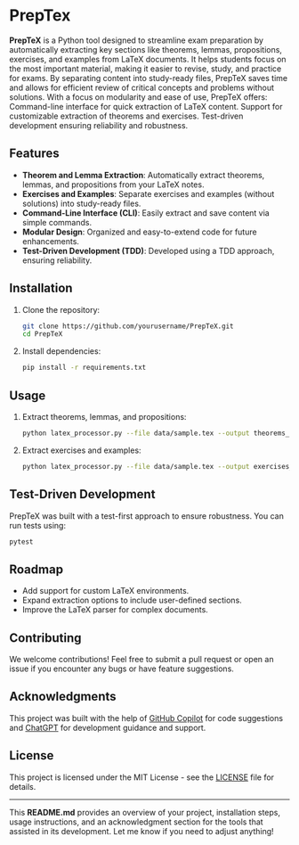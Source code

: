 

# PrepTex
 **PrepTeX** is a Python tool designed to streamline exam preparation by automatically extracting key sections like theorems, lemmas, propositions, exercises, and examples from LaTeX documents. It helps students focus on the most important material, making it easier to revise, study, and practice for exams. By separating content into study-ready files, PrepTeX saves time and allows for efficient review of critical concepts and problems without solutions.  With a focus on modularity and ease of use, PrepTeX offers:  Command-line interface for quick extraction of LaTeX content. Support for customizable extraction of theorems and exercises. Test-driven development ensuring reliability and robustness.

## Features

- **Theorem and Lemma Extraction**: Automatically extract theorems, lemmas, and propositions from your LaTeX notes.
- **Exercises and Examples**: Separate exercises and examples (without solutions) into study-ready files.
- **Command-Line Interface (CLI)**: Easily extract and save content via simple commands.
- **Modular Design**: Organized and easy-to-extend code for future enhancements.
- **Test-Driven Development (TDD)**: Developed using a TDD approach, ensuring reliability.

## Installation

1. Clone the repository:

   ```bash
   git clone https://github.com/yourusername/PrepTeX.git
   cd PrepTeX
   ```

2. Install dependencies:

   ```bash
   pip install -r requirements.txt
   ```

## Usage

1. Extract theorems, lemmas, and propositions:

   ```bash
   python latex_processor.py --file data/sample.tex --output theorems_output.tex --type theorems
   ```

2. Extract exercises and examples:

   ```bash
   python latex_processor.py --file data/sample.tex --output exercises_output.tex --type exercises
   ```

## Test-Driven Development

PrepTeX was built with a test-first approach to ensure robustness. You can run tests using:

```bash
pytest
```

## Roadmap

- Add support for custom LaTeX environments.
- Expand extraction options to include user-defined sections.
- Improve the LaTeX parser for complex documents.

## Contributing

We welcome contributions! Feel free to submit a pull request or open an issue if you encounter any bugs or have feature suggestions.

## Acknowledgments

This project was built with the help of [GitHub Copilot](https://github.com/features/copilot) for code suggestions and [ChatGPT](https://openai.com/chatgpt) for development guidance and support.

## License

This project is licensed under the MIT License - see the [LICENSE](LICENSE) file for details.

---

This **README.md** provides an overview of your project, installation steps, usage instructions, and an acknowledgment section for the tools that assisted in its development. Let me know if you need to adjust anything!